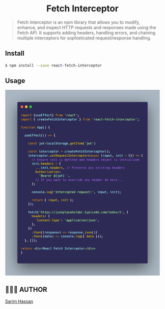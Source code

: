 <div align="center">
	<h1> Fetch Interceptor<br>
	<!-- <img src="https://img.shields.io/npm/l/docx-to-markdown?color=00a1f1" alt="MIT license"> -->
	<!-- <img src="https://img.shields.io/npm/v/docx-to-markdown?color=00a1f1" alt="version"> -->
	<!-- <img src="https://img.shields.io/npm/dt/docx-to-markdown?color=00a1f1" alt="downloads"> -->
	</h1>
</div>

> Fetch Interceptor is an npm library that allows you to modify, enhance, and inspect HTTP requests and responses made using the Fetch API. It supports adding headers, handling errors, and chaining multiple interceptors for sophisticated request/response handling.

## Install

```bash
$ npm install --save react-fetch-interceptor
```

## Usage
<img src='./public/demo.png'>



## 👨🏻‍💻 AUTHOR

   [Sarim Hassan](https://msarimhassan.vercel.app)
   
